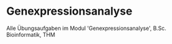 # Genexpressionsanalyse
Alle Übungsaufgaben im Modul 'Genexpressionsanalyse', B.Sc. Bioinformatik, THM
